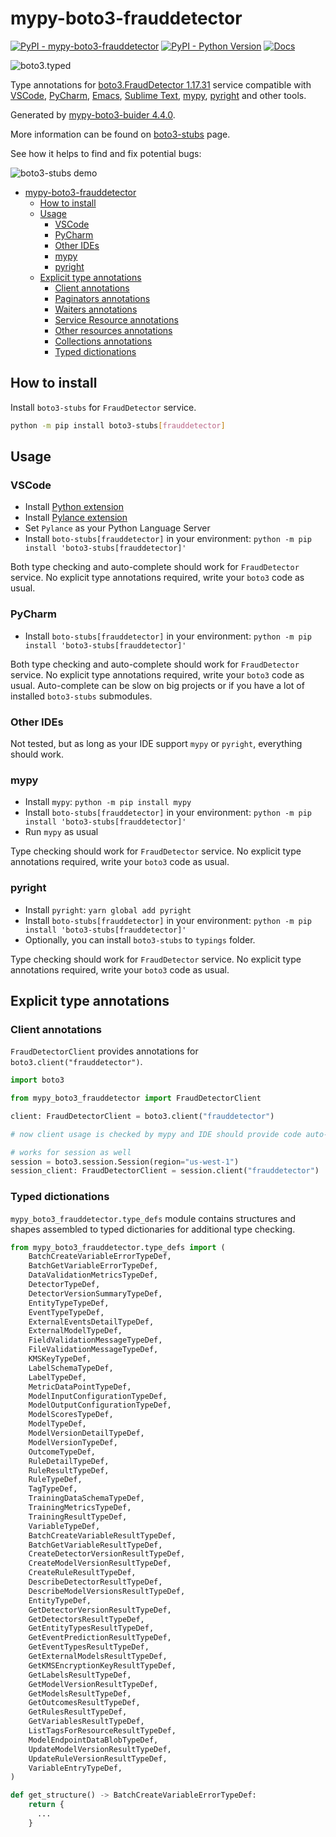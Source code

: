 # mypy-boto3-frauddetector

[![PyPI - mypy-boto3-frauddetector](https://img.shields.io/pypi/v/mypy-boto3-frauddetector.svg?color=blue)](https://pypi.org/project/mypy-boto3-frauddetector)
[![PyPI - Python Version](https://img.shields.io/pypi/pyversions/mypy-boto3-frauddetector.svg?color=blue)](https://pypi.org/project/mypy-boto3-frauddetector)
[![Docs](https://img.shields.io/readthedocs/mypy-boto3-builder.svg?color=blue)](https://mypy-boto3-builder.readthedocs.io/)

![boto3.typed](https://github.com/vemel/mypy_boto3_builder/raw/master/logo.png)

Type annotations for
[boto3.FraudDetector 1.17.31](https://boto3.amazonaws.com/v1/documentation/api/1.17.31/reference/services/frauddetector.html#FraudDetector) service
compatible with
[VSCode](https://code.visualstudio.com/),
[PyCharm](https://www.jetbrains.com/pycharm/),
[Emacs](https://www.gnu.org/software/emacs/),
[Sublime Text](https://www.sublimetext.com/),
[mypy](https://github.com/python/mypy),
[pyright](https://github.com/microsoft/pyright)
and other tools.

Generated by [mypy-boto3-buider 4.4.0](https://github.com/vemel/mypy_boto3_builder).

More information can be found on [boto3-stubs](https://pypi.org/project/boto3-stubs/) page.

See how it helps to find and fix potential bugs:

![boto3-stubs demo](https://github.com/vemel/mypy_boto3_builder/raw/master/demo.gif)

- [mypy-boto3-frauddetector](#mypy-boto3-frauddetector)
  - [How to install](#how-to-install)
  - [Usage](#usage)
    - [VSCode](#vscode)
    - [PyCharm](#pycharm)
    - [Other IDEs](#other-ides)
    - [mypy](#mypy)
    - [pyright](#pyright)
  - [Explicit type annotations](#explicit-type-annotations)
    - [Client annotations](#client-annotations)
    - [Paginators annotations](#paginators-annotations)
    - [Waiters annotations](#waiters-annotations)
    - [Service Resource annotations](#service-resource-annotations)
    - [Other resources annotations](#other-resources-annotations)
    - [Collections annotations](#collections-annotations)
    - [Typed dictionations](#typed-dictionations)

## How to install

Install `boto3-stubs` for `FraudDetector` service.

```bash
python -m pip install boto3-stubs[frauddetector]
```

## Usage

### VSCode

- Install [Python extension](https://marketplace.visualstudio.com/items?itemName=ms-python.python)
- Install [Pylance extension](https://marketplace.visualstudio.com/items?itemName=ms-python.vscode-pylance)
- Set `Pylance` as your Python Language Server
- Install `boto-stubs[frauddetector]` in your environment: `python -m pip install 'boto3-stubs[frauddetector]'`

Both type checking and auto-complete should work for `FraudDetector` service.
No explicit type annotations required, write your `boto3` code as usual.

### PyCharm

- Install `boto-stubs[frauddetector]` in your environment: `python -m pip install 'boto3-stubs[frauddetector]'`

Both type checking and auto-complete should work for `FraudDetector` service.
No explicit type annotations required, write your `boto3` code as usual.
Auto-complete can be slow on big projects or if you have a lot of installed `boto3-stubs` submodules.

### Other IDEs

Not tested, but as long as your IDE support `mypy` or `pyright`, everything should work.

### mypy

- Install `mypy`: `python -m pip install mypy`
- Install `boto-stubs[frauddetector]` in your environment: `python -m pip install 'boto3-stubs[frauddetector]'`
- Run `mypy` as usual

Type checking should work for `FraudDetector` service.
No explicit type annotations required, write your `boto3` code as usual.

### pyright

- Install `pyright`: `yarn global add pyright`
- Install `boto-stubs[frauddetector]` in your environment: `python -m pip install 'boto3-stubs[frauddetector]'`
- Optionally, you can install `boto3-stubs` to `typings` folder.

Type checking should work for `FraudDetector` service.
No explicit type annotations required, write your `boto3` code as usual.

## Explicit type annotations

### Client annotations

`FraudDetectorClient` provides annotations for `boto3.client("frauddetector")`.

```python
import boto3

from mypy_boto3_frauddetector import FraudDetectorClient

client: FraudDetectorClient = boto3.client("frauddetector")

# now client usage is checked by mypy and IDE should provide code auto-complete

# works for session as well
session = boto3.session.Session(region="us-west-1")
session_client: FraudDetectorClient = session.client("frauddetector")
```








### Typed dictionations

`mypy_boto3_frauddetector.type_defs` module contains structures and shapes assembled
to typed dictionaries for additional type checking.

```python
from mypy_boto3_frauddetector.type_defs import (
    BatchCreateVariableErrorTypeDef,
    BatchGetVariableErrorTypeDef,
    DataValidationMetricsTypeDef,
    DetectorTypeDef,
    DetectorVersionSummaryTypeDef,
    EntityTypeTypeDef,
    EventTypeTypeDef,
    ExternalEventsDetailTypeDef,
    ExternalModelTypeDef,
    FieldValidationMessageTypeDef,
    FileValidationMessageTypeDef,
    KMSKeyTypeDef,
    LabelSchemaTypeDef,
    LabelTypeDef,
    MetricDataPointTypeDef,
    ModelInputConfigurationTypeDef,
    ModelOutputConfigurationTypeDef,
    ModelScoresTypeDef,
    ModelTypeDef,
    ModelVersionDetailTypeDef,
    ModelVersionTypeDef,
    OutcomeTypeDef,
    RuleDetailTypeDef,
    RuleResultTypeDef,
    RuleTypeDef,
    TagTypeDef,
    TrainingDataSchemaTypeDef,
    TrainingMetricsTypeDef,
    TrainingResultTypeDef,
    VariableTypeDef,
    BatchCreateVariableResultTypeDef,
    BatchGetVariableResultTypeDef,
    CreateDetectorVersionResultTypeDef,
    CreateModelVersionResultTypeDef,
    CreateRuleResultTypeDef,
    DescribeDetectorResultTypeDef,
    DescribeModelVersionsResultTypeDef,
    EntityTypeDef,
    GetDetectorVersionResultTypeDef,
    GetDetectorsResultTypeDef,
    GetEntityTypesResultTypeDef,
    GetEventPredictionResultTypeDef,
    GetEventTypesResultTypeDef,
    GetExternalModelsResultTypeDef,
    GetKMSEncryptionKeyResultTypeDef,
    GetLabelsResultTypeDef,
    GetModelVersionResultTypeDef,
    GetModelsResultTypeDef,
    GetOutcomesResultTypeDef,
    GetRulesResultTypeDef,
    GetVariablesResultTypeDef,
    ListTagsForResourceResultTypeDef,
    ModelEndpointDataBlobTypeDef,
    UpdateModelVersionResultTypeDef,
    UpdateRuleVersionResultTypeDef,
    VariableEntryTypeDef,
)

def get_structure() -> BatchCreateVariableErrorTypeDef:
    return {
      ...
    }
```
